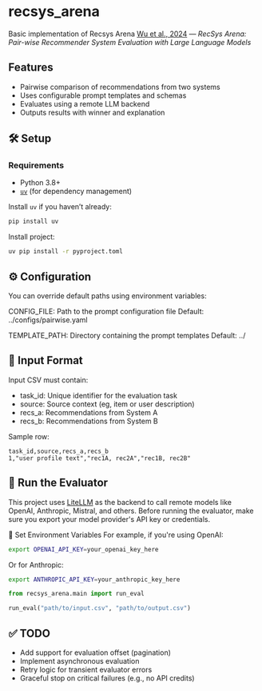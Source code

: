 # recsys_arena
Basic implementation of Recsys Arena [Wu et al., 2024](https://arxiv.org/abs/2412.11068) — *RecSys Arena: Pair-wise Recommender System Evaluation with Large Language Models*

## Features

- Pairwise comparison of recommendations from two systems
- Uses configurable prompt templates and schemas
- Evaluates using a remote LLM backend
- Outputs results with winner and explanation

## 🛠️ Setup

### Requirements

- Python 3.8+
- [`uv`](https://github.com/astral-sh/uv) (for dependency management)

Install `uv` if you haven’t already:

```bash
pip install uv
```

Install project:

```bash
uv pip install -r pyproject.toml
```

## ⚙️ Configuration
You can override default paths using environment variables:

CONFIG_FILE: Path to the prompt configuration file
Default: ../configs/pairwise.yaml

TEMPLATE_PATH: Directory containing the prompt templates
Default: ../

## 📄 Input Format
Input CSV must contain:

- task_id: Unique identifier for the evaluation task
- source: Source context (eg, item or user description)
- recs_a: Recommendations from System A
- recs_b: Recommendations from System B

Sample row:

```csv
task_id,source,recs_a,recs_b
1,"user profile text","rec1A, rec2A","rec1B, rec2B"
```

## 🚀 Run the Evaluator
This project uses [LiteLLM](https://github.com/BerriAI/litellm) as the backend to call remote models like OpenAI, Anthropic, Mistral, and others.
Before running the evaluator, make sure you export your model provider's API key or credentials.

🔐 Set Environment Variables
For example, if you're using OpenAI:

```bash
export OPENAI_API_KEY=your_openai_key_here
```
Or for Anthropic:

```bash
export ANTHROPIC_API_KEY=your_anthropic_key_here
```

```python
from recsys_arena.main import run_eval

run_eval("path/to/input.csv", "path/to/output.csv")
```

## ✅ TODO
- Add support for evaluation offset (pagination)
- Implement asynchronous evaluation
- Retry logic for transient evaluator errors
- Graceful stop on critical failures (e.g., no API credits)
